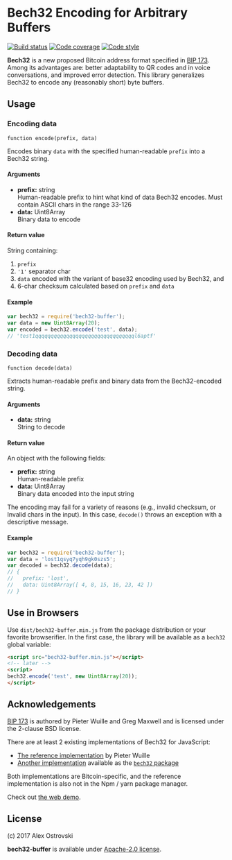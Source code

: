 # Bech32 Encoding for Arbitrary Buffers

[![Build status][travis-image]][travis-url]
[![Code coverage][coveralls-image]][coveralls-url]
[![Code style][code-style-image]][code-style-url]

[travis-image]: https://img.shields.io/travis/slowli/bech32-buffer.svg?style=flat-square
[travis-url]: https://travis-ci.org/slowli/bech32-buffer
[coveralls-image]: https://img.shields.io/coveralls/slowli/bech32-buffer.svg?style=flat-square
[coveralls-url]: https://coveralls.io/github/slowli/bech32-buffer
[code-style-image]: https://img.shields.io/badge/code%20style-Airbnb-brightgreen.svg?style=flat-square
[code-style-url]: https://github.com/airbnb/javascript

**Bech32** is a new proposed Bitcoin address format specified in [BIP 173][bip-173].
Among its advantages are: better adaptability to QR codes and in voice conversations,
and improved error detection. This library generalizes Bech32 to encode any
(reasonably short) byte buffers.

## Usage

### Encoding data

```none
function encode(prefix, data)
```

Encodes binary `data` with the specified human-readable `prefix` into a Bech32 string.

#### Arguments

- **prefix:** string  
  Human-readable prefix to hint what kind of data Bech32 encodes. Must contain
  ASCII chars in the range 33-126
- **data:** Uint8Array  
  Binary data to encode

#### Return value

String containing:

1. `prefix`
2. `'1'` separator char
3. `data` encoded with the variant of base32 encoding used by Bech32, and
4. 6-char checksum calculated based on `prefix` and `data`

#### Example

```javascript
var bech32 = require('bech32-buffer');
var data = new Uint8Array(20);
var encoded = bech32.encode('test', data);
// 'test1qqqqqqqqqqqqqqqqqqqqqqqqqqqqqqqql6aptf'
```

### Decoding data

```none
function decode(data)
```

Extracts human-readable prefix and binary data from the Bech32-encoded string.

#### Arguments

- **data:** string  
  String to decode

#### Return value

An object with the following fields:

- **prefix:** string  
  Human-readable prefix
- **data:** Uint8Array  
  Binary data encoded into the input string

The encoding may fail for a variety of reasons (e.g., invalid checksum, or Invalid
chars in the input). In this case, `decode()` throws an exception
with a descriptive message.

#### Example

```javascript
var bech32 = require('bech32-buffer');
var data = 'lost1qsyq7yqh9gk0szs5';
var decoded = bech32.decode(data);
// {
//   prefix: 'lost',
//   data: Uint8Array([ 4, 8, 15, 16, 23, 42 ])
// }
```

## Use in Browsers

Use `dist/bech32-buffer.min.js` from the package distribution
or your favorite browserifier. In the first case,
the library will be available as a `bech32` global variable:

```html
<script src="bech32-buffer.min.js"></script>
<!-- later -->
<script>
bech32.encode('test', new Uint8Array(20));
</script>
```

## Acknowledgements

[BIP 173][bip-173] is authored by Pieter Wuille and Greg Maxwell and is licensed
under the 2-clause BSD license.

There are at least 2 existing implementations of Bech32 for JavaScript:

- [The reference implementation][ref] by Pieter Wuille
- [Another implementation][bech32] available as the [`bech32` package][bech32-pkg]

Both implementations are Bitcoin-specific, and the reference implementation
is also not in the Npm / yarn package manager.

Check out [the web demo](examples/demo.html).

## License

(c) 2017 Alex Ostrovski

**bech32-buffer** is available under [Apache-2.0 license](LICENSE).

[bip-173]: https://github.com/bitcoin/bips/blob/master/bip-0173.mediawiki
[ref]: https://github.com/sipa/bech32/tree/master/ref/javascript
[bech32]: https://github.com/bitcoinjs/bech32
[bech32-pkg]: https://www.npmjs.com/package/bech32
